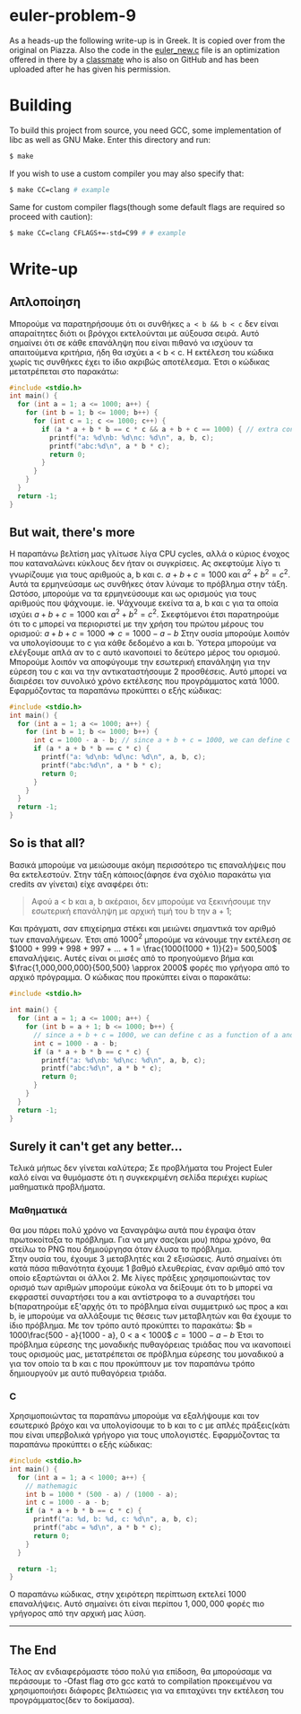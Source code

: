 # euler-problem-9
As a heads-up the following write-up is in Greek. It is copied over from the original on Piazza.
Also the code in the [euler_new.c](./euler_new.c) file is an optimization offered in there by a 
[classmate](https://github.com/threadexio) who is also on GitHub and has been uploaded after he has given his permission.

# Building
To build this project from source, you need GCC, some implementation of libc as well as GNU Make.
Enter this directory and run:
```sh
$ make
```

If you wish to use a custom compiler you may also specify that:
```sh
$ make CC=clang # example
```

Same for custom compiler flags(though some default flags are required so proceed with caution):
```sh
$ make CC=clang CFLAGS+=-std=C99 # # example
```

# Write-up

## Απλοποίηση
Μπορούμε να παρατηρήσουμε ότι οι συνθήκες `a < b && b < c` δεν  είναι απαραίτητες διότι οι βρόγχοι εκτελούνται με αύξουσα σειρά.
Αυτό σημαίνει ότι σε κάθε επανάληψη που είναι πιθανό να ισχύουν τα απαιτούμενα κριτήρια, ήδη θα ισχύει a < b < c.
Η εκτέλεση του κώδικα χωρίς τις συνθήκες έχει το ίδιο ακριβώς αποτέλεσμα.
Έτσι ο κώδικας μετατρέπεται στο παρακάτω:
```c
#include <stdio.h>
int main() {
  for (int a = 1; a <= 1000; a++) {
    for (int b = 1; b <= 1000; b++) {
      for (int c = 1; c <= 1000; c++) {
        if (a * a + b * b == c * c && a + b + c == 1000) { // extra conditions removed
          printf("a: %d\nb: %d\nc: %d\n", a, b, c);
          printf("abc:%d\n", a * b * c);
          return 0;
        }
      }
    }
  }
  return -1;
}
```

## But wait, there's more
Η παραπάνω βελτίση μας γλίτωσε λίγα CPU cycles, αλλά ο κύριος ένοχος που καταναλώνει κύκλους δεν ήταν οι συγκρίσεις.
Ας σκεφτούμε λίγο τι γνωρίζουμε για τους αριθμούς a, b και  c.
$a + b + c = 1000$ και $a^2 + b^2 = c^2$.
Αυτά τα ερμηνεύσαμε ως συνθήκες όταν λύναμε το πρόβλημα στην τάξη. Ωστόσο, μπορούμε να τα ερμηνεύσουμε και ως ορισμούς για τους αριθμούς που ψάχνουμε.
ie. Ψάχνουμε εκείνα τα a, b και c για τα οποία ισχύει $a + b + c = 1000$ και $a^2 + b^2 = c^2$.
Σκεφτόμενοι έτσι παρατηρούμε ότι το c  μπορεί να περιοριστεί με την χρήση του πρώτου μέρους του ορισμού:
$a + b + c = 1000 \Rightarrow c = 1000 - a - b$
Στην ουσία μπορούμε λοιπόν να υπολογίσουμε το c για κάθε δεδομένο a και b. Ύστερα μπορούμε να ελέγξουμε απλά αν το  c αυτό ικανοποιεί το δεύτερο μέρος του ορισμού.
Μπορούμε λοιπόν να αποφύγουμε την εσωτερική επανάληψη για την εύρεση του c και να την αντικαταστήσουμε 2 προσθέσεις. Αυτό μπορεί να διαιρέσει τον συνολικό χρόνο εκτέλεσης που προγράμματος κατά 1000.
Εφαρμόζοντας τα παραπάνω προκύπτει ο εξής κώδικας:
```c
#include <stdio.h>
int main() {
  for (int a = 1; a <= 1000; a++) {
    for (int b = 1; b <= 1000; b++) {
      int c = 1000 - a - b; // since a + b + c = 1000, we can define c as a function of a and b
      if (a * a + b * b == c * c) {
        printf("a: %d\nb: %d\nc: %d\n", a, b, c);
        printf("abc:%d\n", a * b * c);
        return 0;
      }
    }
  }
  return -1;
}
```
## So is that all?
Βασικά μπορούμε να μειώσουμε ακόμη περισσότερο τις επαναλήψεις που θα εκτελεστούν. Στην τάξη κάποιος(άφησε ένα σχόλιο παρακάτω για credits αν γίνεται) είχε αναφέρει ότι:
> Αφού a < b και a, b ακέραιοι, δεν μπορούμε να ξεκινήσουμε την εσωτερική επανάληψη με αρχική τιμή του b την a + 1;

Και πράγματι, σαν επιχείρημα στέκει και μειώνει σημαντικά τον αριθμό των επαναλήψεων.
Έτσι από $1000^2$ μπορούμε να κάνουμε την εκτέλεση σε $1000 + 999 + 998 + 997 + ... + 1 = \frac{1000(1000 + 1)}{2}= 500,500$ επαναλήψεις. Αυτές είναι οι μισές από το προηγούμενο βήμα και $\frac{1,000,000,000}{500,500} \approx 2000$ φορές πιο γρήγορα από το αρχικό πρόγραμμα.
Ο κώδικας που προκύπτει είναι ο παρακάτω:
```c
#include <stdio.h>

int main() {
  for (int a = 1; a <= 1000; a++) {
    for (int b = a + 1; b <= 1000; b++) {
      // since a + b + c = 1000, we can define c as a function of a and b
      int c = 1000 - a - b;
      if (a * a + b * b == c * c) {
        printf("a: %d\nb: %d\nc: %d\n", a, b, c);
        printf("abc:%d\n", a * b * c);
        return 0;
      }
    }
  }
  return -1;
}
```

## Surely it can't get any better...
Τελικά μήπως δεν γίνεται καλύτερα;
Σε προβλήματα του Project Euler καλό είναι να θυμόμαστε ότι η συγκεκριμένη σελίδα περιέχει κυρίως μαθηματικά προβλήματα.

### Μαθηματικά
Θα μου πάρει πολύ χρόνο να ξαναγράψω αυτά που έγραψα όταν πρωτοκοίταξα το πρόβλημα. Για να μην σας(και μου) πάρω χρόνο, θα στείλω το PNG που δημιούργησα όταν έλυσα το πρόβλημα.  
Στην ουσία του, έχουμε 3 μεταβλητές και 2 εξισώσεις. Αυτό σημαίνει ότι κατά πάσα πιθανότητα έχουμε 1 βαθμό ελευθερίας, έναν αριθμό από τον οποίο εξαρτώνται οι άλλοι 2. Με λίγες πράξεις χρησιμοποιώντας τον ορισμό των αριθμών μπορούμε εύκολα να δείξουμε ότι το b μπορεί να εκφραστεί συναρτήσει του a και αντίστροφα το  a συναρτήσει του b(παρατηρούμε εξ'αρχής ότι το πρόβλημα είναι συμμετρικό ως προς a και b, ie μπορούμε να αλλάξουμε τις θέσεις των μεταβλητών και θα έχουμε το ίδιο πρόβλημα.
Με τον τρόπο αυτό προκύπτει το παρακάτω:
$b = 1000\frac{500 - a}{1000 - a}, 0 < a < 1000$
$c = 1000 - a - b$
Έτσι το πρόβλημα εύρεσης της μοναδικής πυθαγόρειας τριάδας που να ικανοποιεί τους ορισμούς μας, μετατρέπεται σε πρόβλημα εύρεσης του μοναδικού a για τον οποίο τα b και c που προκύπτουν με τον παραπάνω τρόπο δημιουργούν με αυτό πυθαγόρεια τριάδα.

### C
Χρησιμοποιώντας τα παραπάνω μπορούμε να εξαλήψουμε και τον εσωτερικό βρόχο και να υπολογίσουμε το b και το c με απλές πράξεις(κάτι που είναι υπερβολικά γρήγορο για τους υπολογιστές.
Εφαρμόζοντας τα παραπάνω προκύπτει ο εξής κώδικας:
```c
#include <stdio.h>
int main() {
  for (int a = 1; a < 1000; a++) {
    // mathemagic
    int b = 1000 * (500 - a) / (1000 - a);
    int c = 1000 - a - b;
    if (a * a + b * b == c * c) {
      printf("a: %d, b: %d, c: %d\n", a, b, c);
      printf("abc = %d\n", a * b * c);
      return 0;
    }
  }

  return -1;
}
```
Ο παραπάνω κώδικας, στην χειρότερη περίπτωση εκτελεί 1000 επαναλήψεις. Αυτό σημαίνει ότι είναι περίπου $1,000,000$ φορές πιο γρήγορος από την αρχική μας λύση.
***
## Τhe End
Τέλος αν ενδιαφερόμαστε τόσο πολύ για επίδοση, θα μπορούσαμε να περάσουμε το -Ofast flag στο gcc κατά το compilation προκειμένου να χρησιμοποιήσει διάφορες βελτιώσεις για να επιταχύνει την εκτέλεση του προγράμματος(δεν το δοκίμασα).
